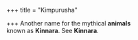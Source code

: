 +++
title = "Kimpurusha"

+++
Another name for the mythical **animals**  
known as **Kinnara**. See **Kinnara**.